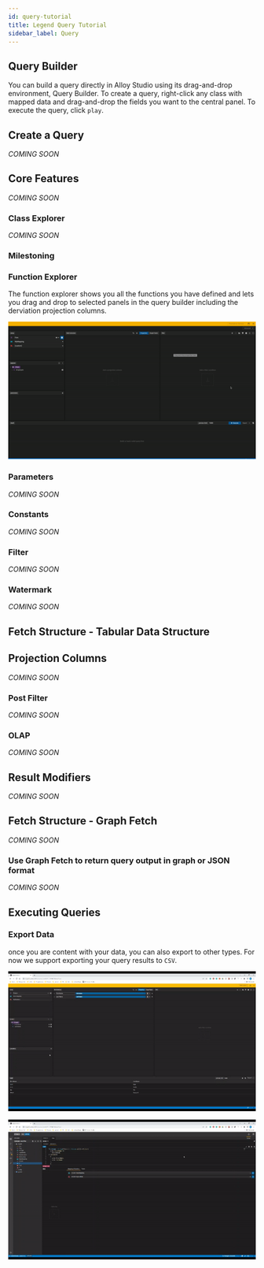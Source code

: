 ```yaml
---
id: query-tutorial
title: Legend Query Tutorial
sidebar_label: Query 
---
```

## Query Builder
You can build a query directly in Alloy Studio using its drag-and-drop environment, Query Builder. To create a query, right-click any class with mapped data and drag-and-drop the fields you want to the central panel. To execute the query, click `play`. 

## Create a Query

_COMING SOON_

## Core Features
_COMING SOON_


### Class Explorer 
_COMING SOON_


### Milestoning 


### Function Explorer
The function explorer shows you all the functions you have defined and lets you drag and drop to selected panels in the query builder including the derviation projection columns.  

![Function Explorer](../assets/query-builder/function-explorer.gif)

### Parameters 
_COMING SOON_


### Constants
_COMING SOON_



### Filter
_COMING SOON_

### Watermark
_COMING SOON_



## Fetch Structure - Tabular Data Structure 


## Projection Columns

_COMING SOON_



### Post Filter
_COMING SOON_

### OLAP

_COMING SOON_

## Result Modifiers



_COMING SOON_





## Fetch Structure - Graph Fetch 

_COMING SOON_

### Use Graph Fetch to return query output in graph or JSON format
_COMING SOON_



## Executing Queries


### Export Data

once you are content with your data, you can also export to other types. For now we support exporting your query results to `CSV`.


![Export CSV](../assets/query-builder/export-csv.gif)

![Export CSV](../assets/query-builder/export-csv-params.gif)
